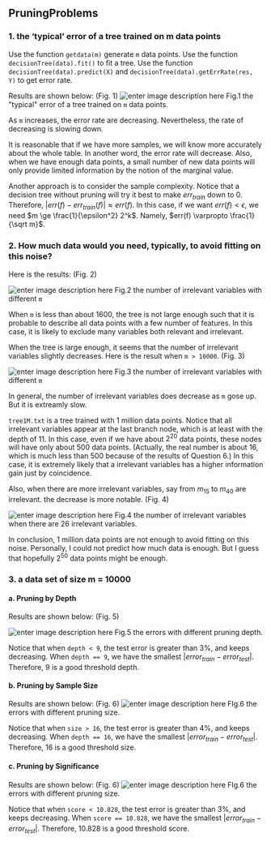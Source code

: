 ﻿## PruningProblems
### 1.  the ‘typical’ error of a tree trained on m data points
Use the function `getdata(m)` generate `m` data points. Use the function `decisionTree(data).fit()` to fit a tree. Use the function `decisionTree(data).predict(X)` and `decisionTree(data).getErrRate(res, Y)` to get error rate.

Results are shown below: (Fig. 1)
![enter image description here](https://lh3.googleusercontent.com/AzzgRcNaHY2eqHe6neryuZuCuW-dEKAYeJ6nmZ1tSAVn5l7TrCdjmZah587vv5x5j7SQA02DlhSb)
Fig.1 the "typical" error of a tree trained on `m` data points.

As `m` increases, the error rate are decreasing. Nevertheless, the rate of decreasing is slowing down.

It is reasonable that if we have more samples, we will know more accurately about the whole table. In another word, the error rate will decrease. Also, when we have enough data points, a small number of new data points will only provide limited information by the notion of the marginal value.

Another approach is to consider the sample complexity. Notice that a decision tree without pruning will try it best to make $err_{train}$ down to $0$. Therefore, $|err(f) - err_{train}(f)| \approx err(f)$. In this case, if we want $err(f) < \epsilon$, we need $m \ge \frac{1}{\epsilon^2} 2^k$. Namely, $err(f) \varpropto \frac{1}{\sqrt m}$.

### 2. How much data would you need, typically, to avoid ﬁtting on this noise?
Here is the results: (Fig. 2)

![enter image description here](https://lh3.googleusercontent.com/h8GEq5yO_aRlBTFl9fEwoRxktIkbaA_s04-xr15ClBxxRiYxtYYsBM7rMPV5iornBaJkUxLReskS)
Fig.2 the number of irrelevant variables with different `m`

When `m` is less than about 1600, the tree is not large enough such that it is probable to describe all data points with a few number of features. In this case, it is likely to exclude many variables both relevant and irrelevant.

When the tree is large enough, it seems that the number of irrelevant variables slightly decreases. Here is the result when `m > 10000`. (Fig. 3)

![enter image description here](https://lh3.googleusercontent.com/R4BQnszv4VaZp5yJEVajtwdGxt4MDw4v0ugmpsOvxZd363rYIUkEomYYRl6T0GtxOfR5GuD3WGrX)
Fig.3 the number of irrelevant variables with different `m`

In general, the number of irrelevant variables does decrease as `m` gose up. But it is extreamly slow.

`tree1M.txt` is a tree trained with 1 million data points. Notice that all irrelevant variables appear at the last branch node, which is at least with the depth of 11. In this case, even if we have about $2^{20}$ data points, these nodes will have only about $500$ data points. (Actually, the real number is about $16$, which is much less than $500$ because of the results of Question 6.) In this case, it is extremely likely that a irrelevant variables has a higher information gain just by coincidence.

Also, when there are more irrelevant variables, say from $m_{15}$ to $m_{40}$ are irrelevant. the decrease is more notable. (Fig. 4)

![enter image description here](https://lh3.googleusercontent.com/zphO5kjlEtHti_XQkcZSmDaowmeEfEusEZy73BP2NqOWDSzvXpRIYl00Wx_bXcPMYZ_ZS7TZl9rQ)
Fig.4 the number of irrelevant variables when there are 26 irrelevant variables.

In conclusion, 1 million data points are not enough to avoid fitting on this noise. Personally, I could not predict how much data is enough. But I guess that hopefully $2^{50}$ data points might be enough.

### 3. a data set of size m = 10000
#### a. Pruning by Depth
Results are shown below: (Fig. 5)

![enter image description here](https://lh3.googleusercontent.com/6nCm3rqsdLcZgRhMd7xqHH4KbxBlPe3__Im7VQRDMp_Sl6-oqvUm0xAPmclvAJ10ZgkFr7Bac0jb)
Fig.5 the errors with different pruning depth.

Notice that when `depth < 9`, the test error is greater than $3\%$, and keeps decreasing. When `depth == 9`, we have the smallest $|error_{train} - error_{test}|$.
Therefore, 9 is a good threshold depth.

#### b. Pruning by Sample Size
Results are shown below: (Fig. 6)
![enter image description here](https://lh3.googleusercontent.com/9THYDeTIk8EEEqxoYCo3OXhKlMLIoxs1Mhj7o8tJ8xNawO_4LSp7q-hC4wCUM1YFhBDYUbqmiXer)
FIg.6 the errors with different pruning size.

Notice that when `size > 16`, the test error is greater than $4\%$, and keeps decreasing. When `depth == 16`, we have the smallest $|error_{train} - error_{test}|$.
Therefore, 16 is a good threshold size.

#### c. Pruning by Signiﬁcance
Results are shown below: (Fig. 6)
![enter image description here](https://lh3.googleusercontent.com/08m8JrMMaynvaqGgJeyZOudA5WgltBX6Kqli8mAxHfj8o75XfQWxs1cSwdcvOcitHZ9-2snDOA7f)
FIg.6 the errors with different pruning size.

Notice that when `score < 10.828`, the test error is greater than $3\%$, and keeps decreasing. When `score == 10.828`, we have the smallest $|error_{train} - error_{test}|$.
Therefore, 10.828 is a good threshold score.
